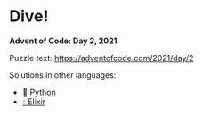 # Dive!

**Advent of Code: Day 2, 2021**

Puzzle text: <https://adventofcode.com/2021/day/2>

Solutions in other languages:

- [🐍 Python](../../../../python/2021/02_dive)
- [💧 Elixir](../../../../elixir/lib/2021/02_dive)

